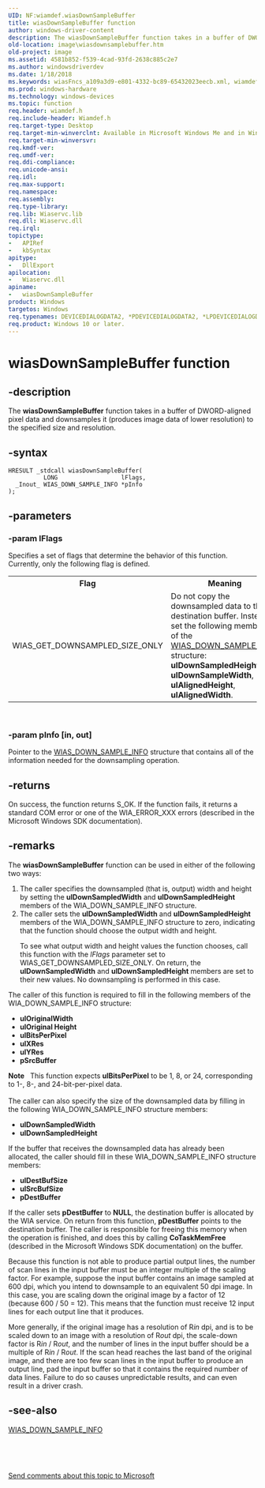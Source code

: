 ```yaml
---
UID: NF:wiamdef.wiasDownSampleBuffer
title: wiasDownSampleBuffer function
author: windows-driver-content
description: The wiasDownSampleBuffer function takes in a buffer of DWORD-aligned pixel data and downsamples it (produces image data of lower resolution) to the specified size and resolution.
old-location: image\wiasdownsamplebuffer.htm
old-project: image
ms.assetid: 4581b852-f539-4cad-93fd-2638c885c2e7
ms.author: windowsdriverdev
ms.date: 1/18/2018
ms.keywords: wiasFncs_a109a3d9-e801-4332-bc89-65432023eecb.xml, wiamdef/wiasDownSampleBuffer, image.wiasdownsamplebuffer, wiasDownSampleBuffer, wiasDownSampleBuffer function [Imaging Devices]
ms.prod: windows-hardware
ms.technology: windows-devices
ms.topic: function
req.header: wiamdef.h
req.include-header: Wiamdef.h
req.target-type: Desktop
req.target-min-winverclnt: Available in Microsoft Windows Me and in Windows XP and later versions of the Windows operating systems.
req.target-min-winversvr: 
req.kmdf-ver: 
req.umdf-ver: 
req.ddi-compliance: 
req.unicode-ansi: 
req.idl: 
req.max-support: 
req.namespace: 
req.assembly: 
req.type-library: 
req.lib: Wiaservc.lib
req.dll: Wiaservc.dll
req.irql: 
topictype: 
-	APIRef
-	kbSyntax
apitype: 
-	DllExport
apilocation: 
-	Wiaservc.dll
apiname: 
-	wiasDownSampleBuffer
product: Windows
targetos: Windows
req.typenames: DEVICEDIALOGDATA2, *PDEVICEDIALOGDATA2, *LPDEVICEDIALOGDATA2
req.product: Windows 10 or later.
---
```


# wiasDownSampleBuffer function


## -description


The <b>wiasDownSampleBuffer</b> function takes in a buffer of DWORD-aligned pixel data and downsamples it (produces image data of lower resolution) to the specified size and resolution.


## -syntax


````
HRESULT _stdcall wiasDownSampleBuffer(
          LONG                  lFlags,
  _Inout_ WIAS_DOWN_SAMPLE_INFO *pInfo
);
````


## -parameters




### -param lFlags

Specifies a set of flags that determine the behavior of this function. Currently, only the following flag is defined.
<table>
<tr>
<th>Flag</th>
<th>Meaning</th>
</tr>
<tr>
<td>
WIAS_GET_DOWNSAMPLED_SIZE_ONLY

</td>
<td>
Do not copy the downsampled data to the destination buffer. Instead, set the following members of the <a href="..\wiamindr_lh\ns-wiamindr_lh-_wias_down_sample_info.md">WIAS_DOWN_SAMPLE_INFO</a> structure: <b>ulDownSampledHeight</b>, <b>ulDownSampleWidth</b>, <b>ulAlignedHeight</b>, <b>ulAlignedWidth</b>.

</td>
</tr>
</table> 


### -param pInfo [in, out]

Pointer to the <a href="..\wiamindr_lh\ns-wiamindr_lh-_wias_down_sample_info.md">WIAS_DOWN_SAMPLE_INFO</a> structure that contains all of the information needed for the downsampling operation.


## -returns


On success, the function returns S_OK. If the function fails, it returns a standard COM error or one of the WIA_ERROR_XXX errors (described in the Microsoft Windows SDK documentation).



## -remarks


The <b>wiasDownSampleBuffer</b> function can be used in either of the following two ways:
<ol>
<li>
The caller specifies the downsampled (that is, output) width and height by setting the <b>ulDownSampledWidth</b> and <b>ulDownSampledHeight</b> members of the WIA_DOWN_SAMPLE_INFO structure.

</li>
<li>
The caller sets the <b>ulDownSampledWidth</b> and <b>ulDownSampledHeight</b> members of the WIA_DOWN_SAMPLE_INFO structure to zero, indicating that the function should choose the output width and height. 

To see what output width and height values the function chooses, call this function with the <i>lFlags</i> parameter set to WIAS_GET_DOWNSAMPLED_SIZE_ONLY. On return, the <b>ulDownSampledWidth</b> and <b>ulDownSampledHeight</b> members are set to their new values. No downsampling is performed in this case.

</li>
</ol>The caller of this function is required to fill in the following members of the WIA_DOWN_SAMPLE_INFO structure:
<ul>
<li>
<b>ulOriginalWidth</b>

</li>
<li>
<b>ulOriginal Height</b>

</li>
<li>
<b>ulBitsPerPixel</b>

</li>
<li>
<b>ulXRes</b>

</li>
<li>
<b>ulYRes</b>

</li>
<li>
<b>pSrcBuffer</b>

</li>
</ul><div class="alert"><b>Note</b>  <b></b>  This function expects <b>ulBitsPerPixel</b> to be 1, 8, or 24, corresponding to 1-, 8-, and 24-bit-per-pixel data.</div><div> </div>The caller can also specify the size of the downsampled data by filling in the following WIA_DOWN_SAMPLE_INFO structure members:
<ul>
<li>
<b>ulDownSampledWidth</b>

</li>
<li>
<b>ulDownSampledHeight</b>

</li>
</ul>If the buffer that receives the downsampled data has already been allocated, the caller should fill in these WIA_DOWN_SAMPLE_INFO structure members:
<ul>
<li>
<b>ulDestBufSize</b>

</li>
<li>
<b>ulSrcBufSize</b>

</li>
<li>
<b>pDestBuffer</b>

</li>
</ul>If the caller sets <b>pDestBuffer</b> to <b>NULL</b>, the destination buffer is allocated by the WIA service. On return from this function, <b>pDestBuffer</b> points to the destination buffer. The caller is responsible for freeing this memory when the operation is finished, and does this by calling <b>CoTaskMemFree</b> (described in the Microsoft Windows SDK documentation) on the buffer.

Because this function is not able to produce partial output lines, the number of scan lines in the input buffer must be an integer multiple of the scaling factor. For example, suppose the input buffer contains an image sampled at 600 dpi, which you intend to downsample to an equivalent 50 dpi image. In this case, you are scaling down the original image by a factor of 12 (because 600 / 50 = 12). This means that the function must receive 12 input lines for each output line that it produces. 

More generally, if the original image has a resolution of R<i>in</i> dpi, and is to be scaled down to an image with a resolution of R<i>out</i> dpi, the scale-down factor is R<i>in</i> / R<i>out</i>, and the number of lines in the input buffer should be a multiple of R<i>in</i> / R<i>out</i>. If the scan head reaches the last band of the original image, and there are too few scan lines in the input buffer to produce an output line, pad the input buffer so that it contains the required number of data lines. Failure to do so causes unpredictable results, and can even result in a driver crash.



## -see-also

<a href="..\wiamindr_lh\ns-wiamindr_lh-_wias_down_sample_info.md">WIAS_DOWN_SAMPLE_INFO</a>

 

 

<a href="mailto:wsddocfb@microsoft.com?subject=Documentation%20feedback [image\image]:%20wiasDownSampleBuffer function%20 RELEASE:%20(1/18/2018)&amp;body=%0A%0APRIVACY STATEMENT%0A%0AWe use your feedback to improve the documentation. We don't use your email address for any other purpose, and we'll remove your email address from our system after the issue that you're reporting is fixed. While we're working to fix this issue, we might send you an email message to ask for more info. Later, we might also send you an email message to let you know that we've addressed your feedback.%0A%0AFor more info about Microsoft's privacy policy, see http://privacy.microsoft.com/en-us/default.aspx." title="Send comments about this topic to Microsoft">Send comments about this topic to Microsoft</a>


